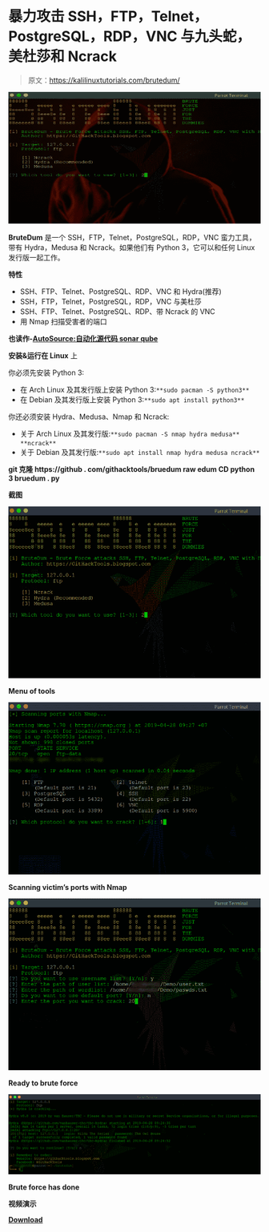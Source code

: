 # 暴力攻击 SSH，FTP，Telnet，PostgreSQL，RDP，VNC 与九头蛇，美杜莎和 Ncrack

> 原文：<https://kalilinuxtutorials.com/brutedum/>

[![BruteDum : Brute Force Attacks SSH, FTP, Telnet, PostgreSQL, RDP, VNC with Hydra, Medusa and Ncrack](img//f2c03fdc354e65f54521aeec1de3f938.png "BruteDum : Brute Force Attacks SSH, FTP, Telnet, PostgreSQL, RDP, VNC with Hydra, Medusa and Ncrack")](https://3.bp.blogspot.com/-mBwm7CTyL7E/XNZDsyxjg5I/AAAAAAAAAN4/Gu1RH-ADH8MQfvZiBL2YrP3vy4SNSVXKACLcBGAs/s1600/Screenshots-1%2B%25281%2529.png)

**BruteDum** 是一个 SSH，FTP，Telnet，PostgreSQL，RDP，VNC 蛮力工具，带有 Hydra，Medusa 和 Ncrack。如果他们有 Python 3，它可以和任何 Linux 发行版一起工作。

**特性**

*   SSH、FTP、Telnet、PostgreSQL、RDP、VNC 和 Hydra(推荐)
*   SSH，FTP，Telnet，PostgreSQL，RDP，VNC 与美杜莎
*   SSH、FTP、Telnet、PostgreSQL、RDP、带 Ncrack 的 VNC
*   用 Nmap 扫描受害者的端口

**也读作-[AutoSource:自动化源代码 sonar qube](https://kalilinuxtutorials.com/autosource-sonarqube/)**

**安装&运行在 Linux** 上

你必须先安装 Python 3:

*   在 Arch Linux 及其发行版上安装 Python 3:`**sudo pacman -S python3**`
*   在 Debian 及其发行版上安装 Python 3:`**sudo apt install python3**`

你还必须安装 Hydra、Medusa、Nmap 和 Ncrack:

*   关于 Arch Linux 及其发行版:`**sudo pacman -S nmap hydra medusa** **ncrack**`
*   关于 Debian 及其发行版:`**sudo apt install nmap hydra medusa ncrack**`

**git 克隆 https://github . com/githacktools/bruedum
raw edum CD
python 3 bruedum . py**

**截图**

![](img//abb9694eb04eb8e2691555ad1c576d89.png)

**Menu of tools** 

![](img//a75f254ae0b2bf3ac4ed8710213a0125.png)

**Scanning victim’s ports with Nmap**

![](img//e348e67b6b218234e4511530fe39f8b8.png)

**Ready to brute force**

![](img//a5fcd340ba9be0a94f3fc50a20983a2f.png)

**Brute force has done**

**视频演示**

[**Download**](https://github.com/GitHackTools/BruteDum)